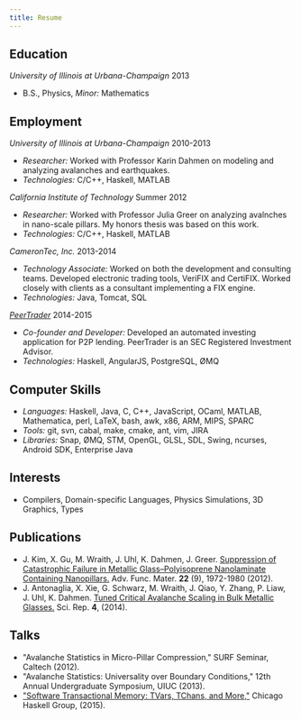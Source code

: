 ```yaml
---
title: Resume
---
```


## Education

*University of Illinois at Urbana-Champaign* 2013

* B.S., Physics, *Minor:* Mathematics

## Employment

*University of Illinois at Urbana-Champaign* 2010-2013

* *Researcher:* Worked with Professor Karin Dahmen on modeling and analyzing avalanches and earthquakes.
* *Technologies:* C/C++, Haskell, MATLAB

*California Institute of Technology* Summer 2012

* *Researcher:* Worked with Professor Julia Greer on analyzing avalnches in nano-scale pillars. My honors thesis was based on this work.
* *Technologies:* C/C++, Haskell, MATLAB

*CameronTec, Inc.* 2013-2014

* *Technology Associate:* Worked on both the development and consulting teams. Developed electronic trading tools, VeriFIX and CertiFIX. Worked closely with clients as a consultant implementing a FIX engine.
* *Technologies:* Java, Tomcat, SQL

[*PeerTrader*](https://beta.peertrader.com) 2014-2015

* *Co-founder and Developer:* Developed an automated investing application for P2P lending. PeerTrader is an SEC Registered Investment Advisor.
* *Technologies:* Haskell, AngularJS, PostgreSQL, ØMQ

## Computer Skills

* *Languages:* Haskell, Java, C, C++, JavaScript, OCaml, MATLAB, Mathematica, perl, LaTeX, bash, awk, x86, ARM, MIPS, SPARC
* *Tools:* git, svn, cabal, make, cmake, ant, vim, JIRA
* *Libraries:* Snap, ØMQ, STM, OpenGL, GLSL, SDL, Swing, ncurses, Android SDK, Enterprise Java

## Interests

* Compilers, Domain-specific Languages, Physics Simulations, 3D Graphics, Types

## Publications

* J. Kim, X. Gu, M. Wraith, J. Uhl, K. Dahmen, J. Greer. 
[Suppression of Catastrophic Failure in Metallic Glass–Polyisoprene Nanolaminate Containing Nanopillars.](http://onlinelibrary.wiley.com/doi/10.1002/adfm.201103050/abstract)
Adv. Func. Mater. **22** (9), 1972-1980 (2012).
* J. Antonaglia, X. Xie, G. Schwarz, M. Wraith, J. Qiao, Y. Zhang, P. Liaw, J. Uhl, K. Dahmen. 
[Tuned Critical Avalanche Scaling in Bulk Metallic Glasses.](http://www.nature.com/srep/2014/140317/srep04382/full/srep04382.html)
Sci. Rep. **4**, (2014).

## Talks

* "Avalanche Statistics in Micro-Pillar Compression," SURF Seminar, Caltech (2012).
* "Avalanche Statistics: Universality over Boundary Conditions," 12th Annual Undergraduate Symposium, UIUC (2013).
* ["Software Transactional Memory: TVars, TChans, and More,"](https://slides.com/wraithm/deck) Chicago Haskell Group, (2015).
